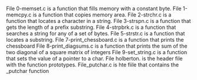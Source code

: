 File 0-memset.c is a function that fills memory with a constant byte.
File 1-memcpy.c is a function that copies memory area.
File 2-strchr.c is a function that locates a character in a string.
File 3-strspn.c is a function that gets the length of a prefix substring.
File 4-strpbrk.c is a function that searches a string for any of a set of bytes.
File 5-strstr.c is a function that locates a substring.
File 7-print_chessboard.c is a function that prints the chessboard
File 8-print_diagsums.c is a function that prints the sum of the two diagonal of a square matrix of integers
File 9-set_string.c is a function that sets the value of a pointer to a char.
File holberton. is the header file with the function prototypes.
File_putchar.c is hte fiile that contains the _putchar function
